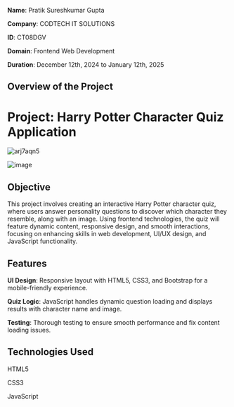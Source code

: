 **Name**:  Pratik Sureshkumar Gupta

**Company**: CODTECH IT SOLUTIONS

**ID**: CT08DGV

**Domain**: Frontend Web Development

**Duration**: December 12th, 2024 to January 12th, 2025

<h2>Overview of the Project</h2>

<h1>Project: Harry Potter Character Quiz Application</h1>

![arj7aqn5](https://github.com/user-attachments/assets/e52600cd-0009-4eea-8e76-1724081d359f)

![image](https://github.com/user-attachments/assets/03dbda90-e179-4a9c-b770-26d2983477b3)

<h2>Objective</h2>

This project involves creating an interactive Harry Potter character quiz, where users answer personality questions to discover which character they resemble, along with an image. Using frontend technologies, the quiz will feature dynamic content, responsive design, and smooth interactions, focusing on enhancing skills in web development, UI/UX design, and JavaScript functionality.

<h2>Features</h2>

**UI Design**: Responsive layout with HTML5, CSS3, and Bootstrap for a mobile-friendly experience.

**Quiz Logic**: JavaScript handles dynamic question loading and displays results with character name and image.

**Testing**: Thorough testing to ensure smooth performance and fix content loading issues.

<h2>Technologies Used</h2>

HTML5

CSS3

JavaScript
